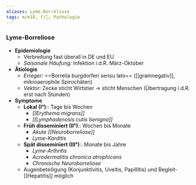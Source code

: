```yaml
---
aliases: Lyme-Borreliose
tags: m/m18, f/🦠, Pathologie
---
```

### Lyme-Borreliose
- **Epidemiologie**
	- Verbreitung fast überall in DE und EU
	- *Saisonale Häufung:* Infektion i.d.R. März-Oktober
- **Ätiologie**
	- *Erreger:* ==Borrelia burgdorferi sensu lato== ([[gramnegativ]], mikroaerophile Spirochäten)
	- *Vektor:* Zecke sticht Wirtstier → sticht Menschen (Übertragung i.d.R. erst nach Stunden)
- **Symptome**
	- **Lokal (I°)**:: Tage bis Wochen
		- *[[Erythema migrans]]*
		- *[[Lymphadenosis cutis benigna]]*
	- **Früh disseminiert (II°)**:: Wochen bis Monate
		- *Akute [[Neuroborreliose]]*
		- *Lyme-Karditis*
	- **Spät disseminiert (III°)**:: Monate bis Jahre
		- *Lyme-Arthritis*
		- *Acrodermatitis chronica atrophicans*
		- *Chronische Neuroborreliose*
	- Augenbeteiligung (Konjunktivitis, Uveitis, Papillitis) und Begleit-[[Hepatitis]] möglich